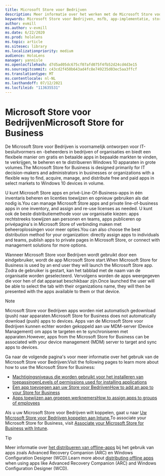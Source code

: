 ```yaml
---
title: Microsoft Store voor Bedrijven
description: Meer informatie over het werken met de Microsoft Store voor Bedrijven om uw mixed reality te publiceren naar uw bedrijf.
keywords: Microsoft Store voor Bedrijven, msfb, app-implementatie, store
author: evmill
ms.author: v-evmill
ms.date: 6/22/2020
ms.prod: hololens
ms.topic: article
ms.sitesec: library
ms.localizationpriority: medium
audience: HoloLens
manager: yannisle
ms.openlocfilehash: d7d5ad05dc675cf07afd075f4fb52d24cd4d3e15
ms.sourcegitcommit: c43cd2f450b643ad4fc8e749235d03ec5aa3ffcf
ms.translationtype: MT
ms.contentlocale: nl-NL
ms.lasthandoff: 07/12/2021
ms.locfileid: "113635531"
---
```

# <a name="microsoft-store-for-business"></a><span data-ttu-id="01a08-104">Microsoft Store voor Bedrijven</span><span class="sxs-lookup"><span data-stu-id="01a08-104">Microsoft Store for Business</span></span>

<span data-ttu-id="01a08-105">De Microsoft Store voor Bedrijven is voornamelijk ontworpen voor IT-besluitvormers en -beheerders in bedrijven of organisaties en biedt een flexibele manier om gratis en betaalde apps in bepaalde markten te vinden, te verkrijgen, te beheren en te distribueren Windows 10 apparaten in grote volumes.</span><span class="sxs-lookup"><span data-stu-id="01a08-105">The Microsoft Store for Business is designed primarily for IT decision-makers and administrators in businesses or organizations with a flexible way to find, acquire, manage, and distribute free and paid apps in select markets to Windows 10 devices in volume.</span></span> 

<span data-ttu-id="01a08-106">U kunt Microsoft Store apps en privé-Line-Of-Business-apps in één inventaris beheren en licenties toewijzen en opnieuw gebruiken als dat nodig is.</span><span class="sxs-lookup"><span data-stu-id="01a08-106">You can manage Microsoft Store apps and private line-of-business apps in one inventory, and assign and re-use licenses as needed.</span></span> <span data-ttu-id="01a08-107">U kunt ook de beste distributiemethode voor uw organisatie kiezen: apps rechtstreeks toewijzen aan personen en teams, apps publiceren op privépagina's in Microsoft Store of verbinding maken met beheeroplossingen voor meer opties.</span><span class="sxs-lookup"><span data-stu-id="01a08-107">You can also choose the best distribution method for your organization: directly assign apps to individuals and teams, publish apps to private pages in Microsoft Store, or connect with management solutions for more options.</span></span>

<span data-ttu-id="01a08-108">Wanneer Microsoft Store voor Bedrijven wordt gebruikt door een eindgebruiker, wordt de app Microsoft Store start.</span><span class="sxs-lookup"><span data-stu-id="01a08-108">When Microsoft Store for Business is used by an end user they will launch the Microsoft Store app.</span></span> <span data-ttu-id="01a08-109">Zodra de gebruiker is gestart, kan het tabblad met de naam van de organisatie worden geselecteerd. Vervolgens worden de apps weergegeven die voor hen of dat apparaat beschikbaar zijn.</span><span class="sxs-lookup"><span data-stu-id="01a08-109">Once launched the user will be able to select the tab with their organizations name, they will then be presented with the apps available to them or that device.</span></span>

> [!Note] 
> <span data-ttu-id="01a08-110">Microsoft Store voor Bedrijven apps worden niet automatisch gedownload (push) naar apparaten.</span><span class="sxs-lookup"><span data-stu-id="01a08-110">Microsoft Store for Business does not automatically download (push) apps to devices.</span></span> <span data-ttu-id="01a08-111">Apps van de Microsoft Store voor Bedrijven kunnen echter worden gekoppeld aan uw MDM-server (Device Management) om apps te targeten en te synchroniseren met apparaten.</span><span class="sxs-lookup"><span data-stu-id="01a08-111">However, apps from the Microsoft Store for Business can be associated with your device management (MDM) server to target and sync apps to devices.</span></span>

<span data-ttu-id="01a08-112">Ga naar de volgende pagina's voor meer informatie over het gebruik van de Microsoft Store voor Bedrijven:</span><span class="sxs-lookup"><span data-stu-id="01a08-112">Visit the following pages to learn more about how to use the Microsoft Store for Business:</span></span>

* [<span data-ttu-id="01a08-113">Machtigingsniveaus die worden gebruikt voor het installeren van toepassingen</span><span class="sxs-lookup"><span data-stu-id="01a08-113">Levels of permissions used for installing applications</span></span>](/mem/intune/configuration/device-restrictions-windows-holographic#app-store)
* [<span data-ttu-id="01a08-114">Een app toevoegen aan uw Store voor Bedrijven</span><span class="sxs-lookup"><span data-stu-id="01a08-114">How to add an app to your Store for Business</span></span>](/mem/intune/apps/store-apps-windows)
* [<span data-ttu-id="01a08-115">Apps toewijzen aan groepen werknemers</span><span class="sxs-lookup"><span data-stu-id="01a08-115">How to assign apps to groups of employees</span></span>](/mem/intune/apps/windows-store-for-business)

<span data-ttu-id="01a08-116">Als u uw Microsoft Store voor Bedrijven wilt koppelen, gaat u naar [Uw Microsoft Store voor Bedrijven koppelen aan Intune.](/mem/intune/apps/windows-store-for-business#associate-your-microsoft-store-for-business-account-with-intune)</span><span class="sxs-lookup"><span data-stu-id="01a08-116">To associate your Microsoft Store for Business, visit [Associate your Microsoft Store for Business with Intune](/mem/intune/apps/windows-store-for-business#associate-your-microsoft-store-for-business-account-with-intune).</span></span>

> [!Tip]
> <span data-ttu-id="01a08-117">Meer informatie over [het distribueren van offline-apps](/microsoft-store/distribute-offline-apps) bij het gebruik van apps zoals Advanced Recovery Companion (ARC) en Windows Configuration Designer (WCD).</span><span class="sxs-lookup"><span data-stu-id="01a08-117">Learn more about [distributing offline apps](/microsoft-store/distribute-offline-apps) when using apps like Advanced Recovery Companion (ARC) and Windows Configuration Designer (WCD).</span></span>

